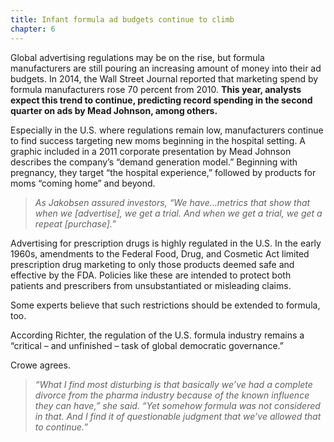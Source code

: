```yaml
---
title: Infant formula ad budgets continue to climb
chapter: 6
---
```



Global advertising regulations may be on the rise, but formula manufacturers are still pouring an increasing amount of money into their ad budgets. In 2014, the Wall Street Journal reported that marketing spend by formula manufacturers rose 70 percent from 2010. **This year, analysts expect this trend to continue, predicting record spending in the second quarter on ads by Mead Johnson, among others.** 

Especially in the U.S. where regulations remain low, manufacturers continue to find success targeting new moms beginning in the hospital setting. A graphic included in a 2011 corporate presentation by Mead Johnson describes the company’s “demand generation model.” Beginning with pregnancy, they target “the hospital experience,” followed by products for moms “coming home” and beyond. 

>*As Jakobsen assured investors, “We have…metrics that show that when we [advertise], we get a trial. And when we get a trial, we get a repeat [purchase].”*

Advertising for prescription drugs is highly regulated in the U.S. In the early 1960s, amendments to the Federal Food, Drug, and Cosmetic Act limited prescription drug marketing to only those products deemed safe and effective by the FDA. Policies like these are intended to protect both patients and prescribers from unsubstantiated or misleading claims. 

Some experts believe that such restrictions should be extended to formula, too.

According Richter, the regulation of the U.S. formula industry remains a “critical – and unfinished – task of global democratic governance.”

Crowe agrees. 

>*“What I find most disturbing is that basically we’ve had a complete divorce from the pharma industry because of the known influence they can have,” she said. “Yet somehow formula was not considered in that. And I find it of questionable judgment that we’ve allowed that to continue.”*
